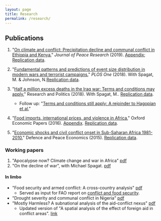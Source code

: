 ```yaml
---
layout: page
title: Research
permalink: /research/
---
```


## Publications
1.  "[On climate and conflict: Precipitation decline and communal conflict in Ethiopia and Kenya.](https://doi.org/10.1177/0022343319826409)" *Journal of Peace Research* (2019). [Appendix](http://commoneconomist.github.io/files/jpr.app.pdf); [Replication data](https://github.com/CommonEconomist/replication-data/tree/master/climate-conflict).

2.  "[Fundamental patterns and predictions of event size distribution in modern wars and terrorist campaigns.](https://journals.plos.org/plosone/article?id=10.1371/journal.pone.0204639)" *PLOS One* (2018). With Spagat, M. & Johnson, N.[Replication data](https://github.com/CommonEconomist/replication-data/tree/master/david-vs-goliath).

3. "[Half a million excess deaths in the Iraq war: Terms and conditions may apply.](http://journals.sagepub.com/doi/full/10.1177/2053168017732642)" Research and Politics (2018). With Spagat, M.. [Replication data](https://github.com/CommonEconomist/replication-data/tree/master/iraq-excess-mortality).
    *  Follow up: "[Terms and conditions still apply: A rejoinder to Hagopian et al.](http://journals.sagepub.com/doi/full/10.1177/2053168018757858)"


4.  "[Food imports, international prices, and violence in Africa.](http://commoneconomist.github.io/files/oep.68.3.758.pdf)" Oxford Economic Papers (2016). [Appendix](http://commoneconomist.github.io/files/oep.68.3.758.app.pdf). [Replication data](https://github.com/CommonEconomist/replication-data/tree/master/food-prices-violence).

5.  "[Economic shocks and civil conflict onset in Sub-Saharan Africa 1981-2010.](http://commoneconomist.github.io/files/dpe.26.2.153.pdf)" Defence and Peace Economics (2015). [Replication data](https://github.com/CommonEconomist/replication-data/tree/master/econ-shocks-conflict).

### Working papers

1. "Apocalypse now? Climate change and war in Africa" [pdf](http://www.ucd.ie/t4cms/WP18_16.pdf)
2. "On the decline of war", with Michael Spagat. [pdf](http://www.ucd.ie/t4cms/WP18_15.pdf)

#### In limbo
* "Food security and armed conflict: A cross-country analysis" [pdf](http://www.fao.org/3/CA0971EN/ca0971en.pdf)
    * Served as input for FAO report on [conflict and food security](http://www.fao.org/3/a-i7821e.pdf).
* "Drought severity and communal conflict in Nigeria" [pdf](https://econpapers.repec.org/paper/hicwpaper/240.htm)
* "Mostly Harmless? A subnational analysis of the aid-conflict nexus" [pdf](https://www.ucd.ie/t4cms/WP17_28.pdf)
   * Updated version of "A spatial analysis of the effect of foreign aid in conflict areas". [link](https://www.aiddata.org/publications/a-spatial-analysis-of-the-effect-of-foreign-aid-in-conflict-areas)





